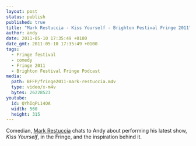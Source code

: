 ```yaml
---
layout: post
status: publish
published: true
title: "Mark Restuccia - Kiss Yourself - Brighton Festival Fringe 2011"
author: andy
date: 2011-05-10 17:35:49 +0100
date_gmt: 2011-05-10 17:35:49 +0100
tags:
  - Fringe festival
  - comedy
  - Fringe 2011
  - Brighton Festival Fringe Podcast
media:
  path: BFFP/fringe2011-mark-restuccia.m4v
  type: video/x-m4v
  bytes: 26228523
youtube:
  id: QYhIqPL14OA
  width: 560
  height: 315
---
```

Comedian, <a href="http://www.markrestuccia.com/" target="_blank">Mark 
Restuccia</a> chats to Andy about performing his latest show, _Kiss 
Yourself_, in the Fringe, and the inspiration behind it.
